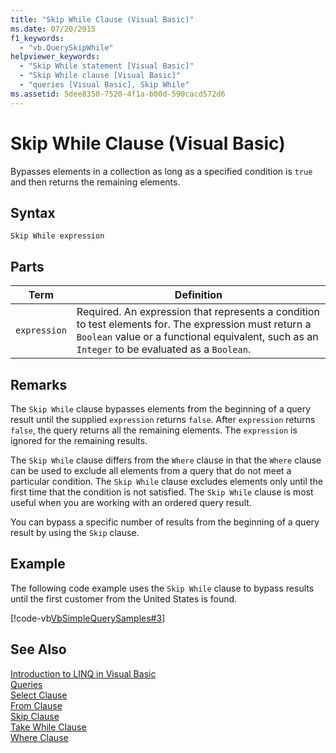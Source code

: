 ```yaml
---
title: "Skip While Clause (Visual Basic)"
ms.date: 07/20/2015
f1_keywords: 
  - "vb.QuerySkipWhile"
helpviewer_keywords: 
  - "Skip While statement [Visual Basic]"
  - "Skip While clause [Visual Basic]"
  - "queries [Visual Basic], Skip While"
ms.assetid: 5dee8350-7520-4f1a-b00d-590cacd572d6
---
```

# Skip While Clause (Visual Basic)
Bypasses elements in a collection as long as a specified condition is `true` and then returns the remaining elements.  

## Syntax  

```  
Skip While expression  
```  

## Parts  


|Term|Definition|  
|---|---|  
|`expression`|Required. An expression that represents a condition to test elements for. The expression must return a `Boolean` value or a functional equivalent, such as an `Integer` to be evaluated as a `Boolean`.|  

## Remarks  
 The `Skip While` clause bypasses elements from the beginning of a query result until the supplied `expression` returns `false`. After `expression` returns `false`, the query returns all the remaining elements. The `expression` is ignored for the remaining results.  

 The `Skip While` clause differs from the `Where` clause in that the `Where` clause can be used to exclude all elements from a query that do not meet a particular condition. The `Skip While` clause excludes elements only until the first time that the condition is not satisfied. The `Skip While` clause is most useful when you are working with an ordered query result.  

 You can bypass a specific number of results from the beginning of a query result by using the `Skip` clause.  

## Example  
 The following code example uses the `Skip While` clause to bypass results until the first customer from the United States is found.  

 [!code-vb[VbSimpleQuerySamples#3](../../../visual-basic/language-reference/queries/codesnippet/VisualBasic/skip-while-clause_1.vb)]  

## See Also  
 [Introduction to LINQ in Visual Basic](../../../visual-basic/programming-guide/language-features/linq/introduction-to-linq.md)  
 [Queries](../../../visual-basic/language-reference/queries/queries.md)  
 [Select Clause](../../../visual-basic/language-reference/queries/select-clause.md)  
 [From Clause](../../../visual-basic/language-reference/queries/from-clause.md)  
 [Skip Clause](../../../visual-basic/language-reference/queries/skip-clause.md)  
 [Take While Clause](../../../visual-basic/language-reference/queries/take-while-clause.md)  
 [Where Clause](../../../visual-basic/language-reference/queries/where-clause.md)
